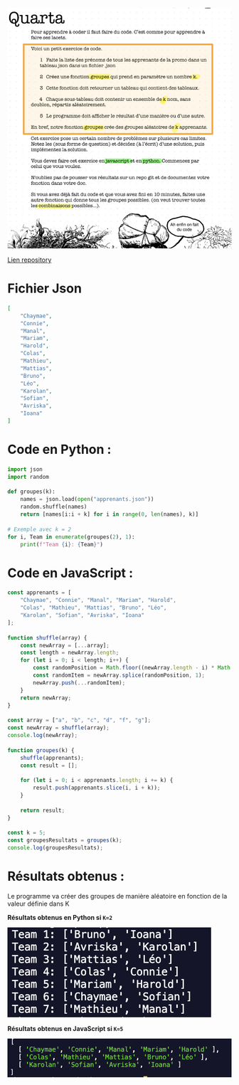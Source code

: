 ![quarta exericse](quarta.png)

[Lien repository ](https://github.com/elhayanich/prairie_quarta)

# Fichier Json
```json
[
    "Chaymae",
    "Connie",
    "Manal",
    "Mariam",
    "Harold",
    "Colas",
    "Mathieu",
    "Mattias",
    "Bruno",
    "Léo",
    "Karolan",
    "Sofian",
    "Avriska",
    "Ioana"
]
```

# Code en Python :

```python
import json
import random

def groupes(k):
    names = json.load(open("apprenants.json"))  
    random.shuffle(names)  
    return [names[i:i + k] for i in range(0, len(names), k)]  

# Exemple avec k = 2
for i, Team in enumerate(groupes(2), 1):
    print(f"Team {i}: {Team}")
```

# Code en JavaScript :

```javascript
const apprenants = [
    "Chaymae", "Connie", "Manal", "Mariam", "Harold",
    "Colas", "Mathieu", "Mattias", "Bruno", "Léo",
    "Karolan", "Sofian", "Avriska", "Ioana"
];

function shuffle(array) {
    const newArray = [...array];
    const length = newArray.length;
    for (let i = 0; i < length; i++) {
        const randomPosition = Math.floor((newArray.length - i) * Math.random());
        const randomItem = newArray.splice(randomPosition, 1);
        newArray.push(...randomItem);
    }
    return newArray;
}

const array = ["a", "b", "c", "d", "f", "g"];
const newArray = shuffle(array);
console.log(newArray);

function groupes(k) {
    shuffle(apprenants); 
    const result = [];
    
    for (let i = 0; i < apprenants.length; i += k) {
        result.push(apprenants.slice(i, i + k)); 
    }

    return result; 
}

const k = 5; 
const groupesResultats = groupes(k);
console.log(groupesResultats);
```

# Résultats obtenus  :

Le programme va créer des groupes de manière aléatoire en fonction de la valeur définie dans K 

**Résultats obtenus en Python si `K=2`** 

![Python result](pt2.png)

**Résultats obtenus en JavaScript si `K=5`**

![javascript Result ](js5.png)

